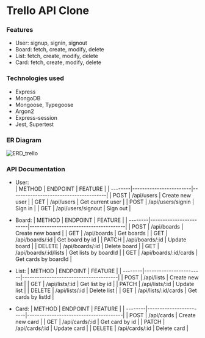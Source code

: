 # Trello API Clone

### Features
- User: signup, signin, signout
- Board: fetch, create, modify, delete
- List: fetch, create, modify, delete
- Card: fetch, create, modify, delete

### Technologies used
- Express
- MongoDB
- Mongoose, Typegoose
- Argon2
- Express-session
- Jest, Supertest

### ER Diagram
![ERD_trello](https://user-images.githubusercontent.com/45941660/154795985-c72e9f07-2a0b-4782-a257-13bff5a05acd.png)

### API Documentation
- User:  
  | METHOD  |    ENDPOINT            |    FEATURE                            |
  | --------|------------------------|---------------------------------------|
  |  POST   | /api/users             | Create new user                       |
  |  GET    | /api/users             | Get current user                      |
  |  POST   | /api/users/signin      | Sign in                               |
  |  GET    | /api/users/signout     | Sign out                              |
  
- Board:
  | METHOD  |    ENDPOINT            |    FEATURE                            |
  | --------|------------------------|---------------------------------------|
  |  POST   | /api/boards            | Create new board                      |
  |  GET    | /api/boards            | Get boards                            |
  |  GET    | /api/boards/:id        | Get board by id                       |
  |  PATCH  | /api/boards/:id        | Update board                          |
  |  DELETE | /api/boards/:id        | Delete board                          |
  |  GET    | /api/boards/:id/lists  | Get lists by boardId                  |
  |  GET    | /api/boards/:id/cards  | Get cards by boardId                  |
  
- List:
  | METHOD  |    ENDPOINT            |    FEATURE                            |
  | --------|------------------------|---------------------------------------|
  |  POST   | /api/lists             | Create new list                       |
  |  GET    | /api/lists/:id         | Get list by id                        |
  |  PATCH  | /api/lists/:id         | Update list                           |
  |  DELETE | /api/lists/:id         | Delete list                           |
  |  GET    | /api/lists/:id/cards   | Get cards by listId                   |
  
- Card:
  | METHOD  |    ENDPOINT            |    FEATURE                            |
  | --------|------------------------|---------------------------------------|
  |  POST   | /api/cards             | Create new card                       |
  |  GET    | /api/cards/:id         | Get card by id                        |
  |  PATCH  | /api/cards/:id         | Update card                           |
  |  DELETE | /api/cards/:id         | Delete card                           |
  
